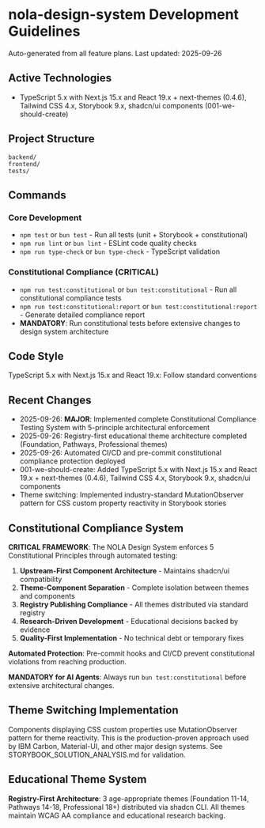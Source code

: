 # nola-design-system Development Guidelines

Auto-generated from all feature plans. Last updated: 2025-09-26

## Active Technologies
- TypeScript 5.x with Next.js 15.x and React 19.x + next-themes (0.4.6), Tailwind CSS 4.x, Storybook 9.x, shadcn/ui components (001-we-should-create)

## Project Structure
```
backend/
frontend/
tests/
```

## Commands

### Core Development
- `npm test` or `bun test` - Run all tests (unit + Storybook + constitutional)
- `npm run lint` or `bun lint` - ESLint code quality checks
- `npm run type-check` or `bun type-check` - TypeScript validation

### Constitutional Compliance (CRITICAL)
- `npm run test:constitutional` or `bun test:constitutional` - Run all constitutional compliance tests
- `npm run test:constitutional:report` or `bun test:constitutional:report` - Generate detailed compliance report
- **MANDATORY**: Run constitutional tests before extensive changes to design system architecture

## Code Style
TypeScript 5.x with Next.js 15.x and React 19.x: Follow standard conventions

## Recent Changes
- 2025-09-26: **MAJOR**: Implemented complete Constitutional Compliance Testing System with 5-principle architectural enforcement
- 2025-09-26: Registry-first educational theme architecture completed (Foundation, Pathways, Professional themes)
- 2025-09-26: Automated CI/CD and pre-commit constitutional compliance protection deployed
- 001-we-should-create: Added TypeScript 5.x with Next.js 15.x and React 19.x + next-themes (0.4.6), Tailwind CSS 4.x, Storybook 9.x, shadcn/ui components
- Theme switching: Implemented industry-standard MutationObserver pattern for CSS custom property reactivity in Storybook stories

## Constitutional Compliance System

**CRITICAL FRAMEWORK**: The NOLA Design System enforces 5 Constitutional Principles through automated testing:

1. **Upstream-First Component Architecture** - Maintains shadcn/ui compatibility
2. **Theme-Component Separation** - Complete isolation between themes and components
3. **Registry Publishing Compliance** - All themes distributed via standard registry
4. **Research-Driven Development** - Educational decisions backed by evidence
5. **Quality-First Implementation** - No technical debt or temporary fixes

**Automated Protection**: Pre-commit hooks and CI/CD prevent constitutional violations from reaching production.

**MANDATORY for AI Agents**: Always run `bun test:constitutional` before extensive architectural changes.

## Theme Switching Implementation
Components displaying CSS custom properties use MutationObserver pattern for theme reactivity. This is the production-proven approach used by IBM Carbon, Material-UI, and other major design systems. See STORYBOOK_SOLUTION_ANALYSIS.md for validation.

## Educational Theme System
**Registry-First Architecture**: 3 age-appropriate themes (Foundation 11-14, Pathways 14-18, Professional 18+) distributed via shadcn CLI. All themes maintain WCAG AA compliance and educational research backing.

<!-- MANUAL ADDITIONS START -->
<!-- MANUAL ADDITIONS END -->
